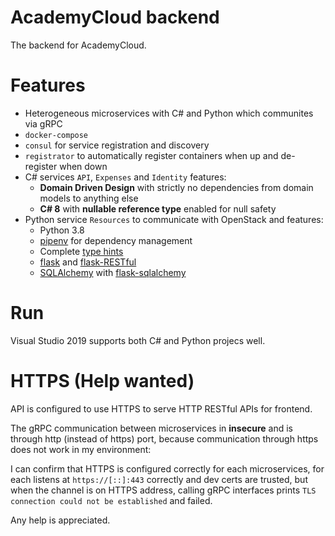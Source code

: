 # AcademyCloud backend

The backend for AcademyCloud.

# Features

- Heterogeneous microservices with C# and Python which communites via gRPC
- `docker-compose`
- `consul` for service registration and discovery
- `registrator` to automatically register containers when up and de-register when down
- C# services `API`, `Expenses` and `Identity` features:
    - **Domain Driven Design** with strictly no dependencies from domain models to anything else
    - **C# 8** with **nullable reference type** enabled for null safety
- Python service `Resources` to communicate with OpenStack and features:
    - Python 3.8
    - [pipenv](https://pipenv.kennethreitz.org/en/latest/) for dependency management
    - Complete [type hints](https://docs.python.org/3/library/typing.html)
    - [flask](https://flask.palletsprojects.com/en/1.1.x/) and [flask-RESTful](https://flask-restful.readthedocs.io/en/latest/index.html) 
    - [SQLAlchemy](https://www.sqlalchemy.org/) with [flask-sqlalchemy](https://flask-sqlalchemy.palletsprojects.com/en/2.x/)


# Run

Visual Studio 2019 supports both C# and Python projecs well.

# HTTPS (Help wanted)

API is configured to use HTTPS to serve HTTP RESTful APIs for frontend.

The gRPC communication between microservices in **insecure** and is through http (instead of https) port, because communication through https does not work in my environment:

I can confirm that HTTPS is configured correctly for each microservices, for each listens at `https://[::]:443` correctly and dev certs are trusted, but when the channel is on HTTPS address, calling gRPC interfaces prints `TLS connection could not be established` and failed.

Any help is appreciated.
